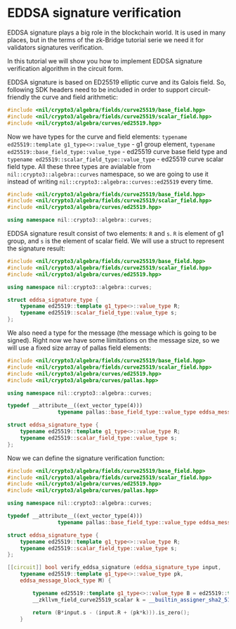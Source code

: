 # EDDSA signature verification

EDDSA signature plays a big role in the blockchain world. It is used in many places, but in the terms of the zk-Bridge tutorial serie we need it for validators signatures verification.

In this tutorial we will show you how to implement EDDSA signature verification algorithm in the circuit form.

EDDSA signature is based on ED25519 elliptic curve and its Galois field. So, following SDK headers need to be included in order to support circuit-friendly the curve and field arithmetic:

```cpp
#include <nil/crypto3/algebra/fields/curve25519/base_field.hpp>
#include <nil/crypto3/algebra/fields/curve25519/scalar_field.hpp>
#include <nil/crypto3/algebra/curves/ed25519.hpp>
```

Now we have types for the curve and field elements: `typename ed25519::template g1_type<>::value_type` - g1 group element, `typename ed25519::base_field_type::value_type` - ed25519 curve base field type and `typename ed25519::scalar_field_type::value_type` - ed25519 curve scalar field type. All these three types are avialable from `nil::crypto3::algebra::curves` namespace, so we are going to use it instead of writing `nil::crypto3::algebra::curves::ed25519` every time.

```cpp
#include <nil/crypto3/algebra/fields/curve25519/base_field.hpp>
#include <nil/crypto3/algebra/fields/curve25519/scalar_field.hpp>
#include <nil/crypto3/algebra/curves/ed25519.hpp>

using namespace nil::crypto3::algebra::curves;
```

EDDSA signature result consist of two elements: `R` and `s`. `R` is element of g1 group, and `s` is the element of scalar field. We will use a struct to represent the signature result:

```cpp
#include <nil/crypto3/algebra/fields/curve25519/base_field.hpp>
#include <nil/crypto3/algebra/fields/curve25519/scalar_field.hpp>
#include <nil/crypto3/algebra/curves/ed25519.hpp>

using namespace nil::crypto3::algebra::curves;

struct eddsa_signature_type {
    typename ed25519::template g1_type<>::value_type R;
    typename ed25519::scalar_field_type::value_type s;
};
```

We also need a type for the message (the message which is going to be signed). Right now we have some liimitations on the message size, so we will use a fixed size array of pallas field elements:

```cpp
#include <nil/crypto3/algebra/fields/curve25519/base_field.hpp>
#include <nil/crypto3/algebra/fields/curve25519/scalar_field.hpp>
#include <nil/crypto3/algebra/curves/ed25519.hpp>
#include <nil/crypto3/algebra/curves/pallas.hpp>

using namespace nil::crypto3::algebra::curves;

typedef __attribute__((ext_vector_type(4)))
                typename pallas::base_field_type::value_type eddsa_message_block_type;

struct eddsa_signature_type {
    typename ed25519::template g1_type<>::value_type R;
    typename ed25519::scalar_field_type::value_type s;
};

```

Now we can define the signature verification function:

```cpp
#include <nil/crypto3/algebra/fields/curve25519/base_field.hpp>
#include <nil/crypto3/algebra/fields/curve25519/scalar_field.hpp>
#include <nil/crypto3/algebra/curves/ed25519.hpp>
#include <nil/crypto3/algebra/curves/pallas.hpp>

using namespace nil::crypto3::algebra::curves;

typedef __attribute__((ext_vector_type(4)))
                typename pallas::base_field_type::value_type eddsa_message_block_type;

struct eddsa_signature_type {
    typename ed25519::template g1_type<>::value_type R;
    typename ed25519::scalar_field_type::value_type s;
};

[[circuit]] bool verify_eddsa_signature (eddsa_signature_type input, 
    typename ed25519::template g1_type<>::value_type pk,
    eddsa_message_block_type M) {

        typename ed25519::template g1_type<>::value_type B = ed25519::template g1_type<>::value_type::one();
        __zkllvm_field_curve25519_scalar k = __builtin_assigner_sha2_512_curve25519(input.R.data, pk.data, M);

        return (B*input.s - (input.R + (pk*k))).is_zero();
    }
```